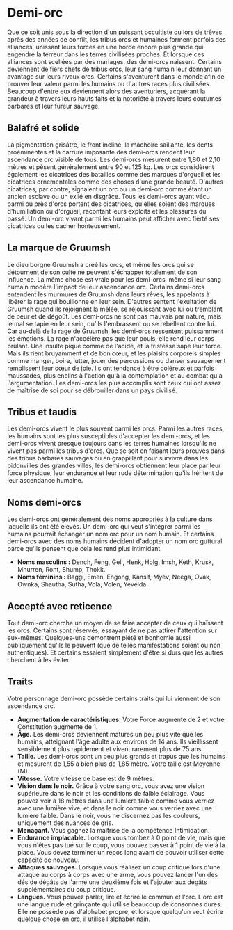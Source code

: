 # Demi-orc
Que ce soit unis sous la direction d'un puissant occultiste ou lors de trêves après des années de conflit, les tribus orcs et humaines forment parfois des alliances, unissant leurs forces en une horde encore plus grande qui engendre la terreur dans les terres civilisées proches. Et lorsque ces alliances sont scellées par des mariages, des demi-orcs naissent. Certains deviennent de fiers chefs de tribus orcs, leur sang humain leur donnant un avantage sur leurs rivaux orcs. Certains s'aventurent dans le monde afin de prouver leur valeur parmi les humains ou d'autres races plus civilisées. Beaucoup d'entre eux deviennent alors des aventuriers, acquérant la grandeur à travers leurs hauts faits et la notoriété à travers leurs coutumes barbares et leur fureur sauvage.

## Balafré et solide
La pigmentation grisâtre, le front incliné, la mâchoire saillante, les dents proéminentes et la carrure imposante des demi-orcs rendent leur ascendance orc visible de tous. Les demi-orcs mesurent entre 1,80 et 2,10 mètres et pèsent généralement entre 90 et 125 kg. Les orcs considèrent également les cicatrices des batailles comme des marques d'orgueil et les cicatrices ornementales comme des choses d'une grande beauté. D'autres cicatrices, par contre, signalent un orc ou un demi-orc comme étant un ancien esclave ou un exilé en disgrâce. Tous les demi-orcs ayant vécu parmi ou près d'orcs portent des cicatrices, qu'elles soient des marques d'humiliation ou d'orgueil, racontant leurs exploits et les blessures du passé. Un demi-orc vivant parmi les humains peut afficher avec fierté ses cicatrices ou les cacher honteusement.

## La marque de Gruumsh
Le dieu borgne Gruumsh a créé les orcs, et même les orcs qui se détournent de son culte ne peuvent s'échapper totalement de son influence. La même chose est vraie pour les demi-orcs, même si leur sang humain modère l'impact de leur ascendance orc. Certains demi-orcs entendent les murmures de Gruumsh dans leurs rêves, les appelants à libérer la rage qui bouillonne en leur sein. D'autres sentent l'exultation de Gruumsh quand ils rejoignent la mêlée, se réjouissant avec lui ou tremblant de peur et de dégoût. Les demi-orcs ne sont pas mauvais par nature, mais le mal se tapie en leur sein, qu'ils l'embrassent ou se rebellent contre lui. Car au-delà de la rage de Gruumsh, les demi-orcs ressentent puissamment les émotions. La rage n'accélère pas que leur pouls, elle rend leur corps brûlant. Une insulte pique comme de l'acide, et la tristesse sape leur force. Mais ils rient bruyamment et de bon cœur, et les plaisirs corporels simples comme manger, boire, lutter, jouer des percussions ou danser sauvagement remplissent leur cœur de joie. Ils ont tendance à être coléreux et parfois maussades, plus enclins à l'action qu'à la contemplation et au combat qu'à l'argumentation. Les demi-orcs les plus accomplis sont ceux qui ont assez de maîtrise de soi pour se débrouiller dans un pays civilisé.

## Tribus et taudis
Les demi-orcs vivent le plus souvent parmi les orcs. Parmi les autres races, les humains sont les plus susceptibles d'accepter les demi-orcs, et les demi-orcs vivent presque toujours dans les terres humaines lorsqu'ils ne vivent pas parmi les tribus d'orcs. Que se soit en faisant leurs preuves dans des tribus barbares sauvages ou en grappillant pour survivre dans les bidonvilles des grandes villes, les demi-orcs obtiennent leur place par leur force physique, leur endurance et leur rude détermination qu'ils héritent de leur ascendance humaine.

## Noms demi-orcs
Les demi-orcs ont généralement des noms appropriés à la culture dans laquelle ils ont été élevés. Un demi-orc qui veut s'intégrer parmi les humains pourrait échanger un nom orc pour un nom humain. Et certains demi-orcs avec des noms humains décident d'adopter un nom orc guttural parce qu'ils pensent que cela les rend plus intimidant.

- **Noms masculins :** Dench, Feng, Gell, Henk, Holg, Imsh, Keth, Krusk, Mhurren, Ront, Shump, Thokk.
- **Noms féminins :** Baggi, Emen, Engong, Kansif, Myev, Neega, Ovak, Ownka, Shautha, Sutha, Vola, Volen, Yevelda.

## Accepté avec reticence

Tout demi-orc cherche un moyen de se faire accepter de ceux qui haïssent les orcs. Certains sont réservés, essayant de ne pas attirer l'attention sur eux-mêmes. Quelques-uns démontrent piété et bonhomie aussi publiquement qu'ils le peuvent (que de telles manifestations soient ou non authentiques). Et certains essaient simplement d'être si durs que les autres cherchent à les éviter.

## Traits
Votre personnage demi-orc possède certains traits qui lui viennent de son ascendance orc.

- **Augmentation de caractéristiques.** Votre Force augmente de 2 et votre Constitution augmente de 1.
- **Âge.** Les demi-orcs deviennent matures un peu plus vite que les humains, atteignant l'âge adulte aux environs de 14 ans. Ils vieillissent sensiblement plus rapidement et vivent rarement plus de 75 ans.
- **Taille.** Les demi-orcs sont un peu plus grands et trapus que les humains et mesurent de 1,55 à bien plus de 1,85 mètre. Votre taille est Moyenne (M).
- **Vitesse.** Votre vitesse de base est de 9 mètres.
- **Vision dans le noir.** Grâce à votre sang orc, vous avez une vision supérieure dans le noir et les conditions de faible éclairage. Vous pouvez voir à 18 mètres dans une lumière faible comme vous verriez avec une lumière vive, et dans le noir comme vous verriez avec une lumière faible. Dans le noir, vous ne discernez pas les couleurs, uniquement des nuances de gris.
- **Menaçant.** Vous gagnez la maîtrise de la compétence Intimidation.
- **Endurance implacable.** Lorsque vous tombez à 0 point de vie, mais que vous n'êtes pas tué sur le coup, vous pouvez passer à 1 point de vie à la place. Vous devez terminer un repos long avant de pouvoir utiliser cette capacité de nouveau.
- **Attaques sauvages.** Lorsque vous réalisez un coup critique lors d'une attaque au corps à corps avec une arme, vous pouvez lancer l'un des dés de dégâts de l'arme une deuxième fois et l'ajouter aux dégâts supplémentaires du coup critique.
- **Langues.** Vous pouvez parler, lire et écrire le commun et l'orc. L'orc est une langue rude et grinçante qui utilise beaucoup de consonnes dures. Elle ne possède pas d'alphabet propre, et lorsque quelqu'un veut écrire quelque chose en orc, il utilise l'alphabet nain.